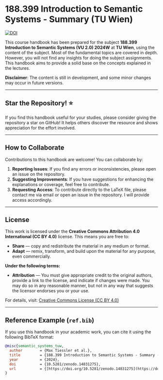 # 188.399 Introduction to Semantic Systems - Summary (TU Wien)
[![DOI](https://zenodo.org/badge/908653736.svg)](https://doi.org/10.5281/zenodo.14831275)

This course handbook has been prepared for the subject **188.399 Introduction to Semantic Systems (VU 2.0) 2024W** at **TU Wien**, using the content of the subject. Most of the fundamental topics are covered in depth.
However, you will not find any insights for doing the subject assignments. This handbook aims to provide a solid base on the concepts explained in the lectures.

**Disclaimer**: The content is still in development, and some minor changes may occur in future versions.

---

## Star the Repository! ⭐
If you find this handbook useful for your studies, please consider giving the repository a star on GitHub! It helps others discover the resource and shows appreciation for the effort involved.

---

## How to Collaborate
Contributions to this handbook are welcome! You can collaborate by:

1.  **Reporting Issues**: If you find any errors or inconsistencies, please open an issue on the repository.
2.  **Suggesting Improvements**: If you have suggestions for enhancing the explanations or coverage, feel free to contribute.
3.  **Requesting Access**: To contribute directly to the LaTeX file, please contact me via email or open an issue in the repository. I will provide access accordingly.

---

## License
This work is licensed under the **Creative Commons Attribution 4.0 International (CC BY 4.0)** license.
This means you are free to:
- **Share** — copy and redistribute the material in any medium or format.
- **Adapt** — remix, transform, and build upon the material for any purpose, even commercially.

**Under the following terms:**
- **Attribution** — You must give appropriate credit to the original authors, provide a link to the license, and indicate if changes were made. You may do so in any reasonable manner, but not in any way that suggests the licensor endorses you or your use.

For details, visit: [Creative Commons License (CC BY 4.0)](https://creativecommons.org/licenses/by/4.0/)

---

## Reference Example (`ref.bib`)
If you use this handbook in your academic work, you can cite it using the following BibTeX format:

```bibtex
@misc{semantic_systems_tuw,
  author        = {Max Tiessler et al.},
  title         = {188.399 Introduction to Semantic Systems - Summary (TU Wien)},
  year          = {2024},
  doi           = {10.5281/zenodo.14831275},
  url           = {[https://doi.org/10.5281/zenodo.14831275](https://doi.org/10.5281/zenodo.14831275)}
}
